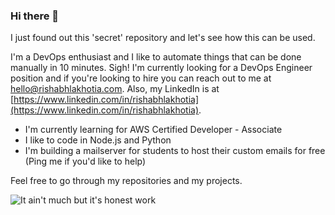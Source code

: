 ### Hi there 👋

I just found out this 'secret' repository and let's see how this can be used.

I'm a DevOps enthusiast and I like to automate things that can be done manually in 10 minutes. Sigh! I'm currently looking for a DevOps Engineer position and if you're looking to hire you can reach out to me at [hello@rishabhlakhotia.com](mailto:hello@rishabhlakhotia.com). Also, my LinkedIn is at [https://www.linkedin.com/in/rishabhlakhotia](https://www.linkedin.com/in/rishabhlakhotia).

- I'm currently learning for AWS Certified Developer - Associate
- I like to code in Node.js and Python
- I'm building a mailserver for students to host their custom emails for free (Ping me if you'd like to help)

Feel free to go through my repositories and my projects.

![It ain't much but it's honest work](https://res.cloudinary.com/rishabhlakhotia/image/upload/v1594432627/honest-work_trikpv.jpg)

<!--
**rishabhlakhotia/rishabhlakhotia** is a ✨ _special_ ✨ repository because its `README.md` (this file) appears on your GitHub profile.

Here are some ideas to get you started:

- 🔭 I’m currently working on ...
- 🌱 I’m currently learning ...
- 👯 I’m looking to collaborate on ...
- 🤔 I’m looking for help with ...
- 💬 Ask me about ...
- 📫 How to reach me: ...
- 😄 Pronouns: ...
- ⚡ Fun fact: ...
-->

